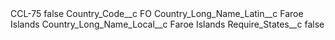 <?xml version="1.0" encoding="UTF-8"?>
<CustomMetadata xmlns="http://soap.sforce.com/2006/04/metadata" xmlns:xsi="http://www.w3.org/2001/XMLSchema-instance" xmlns:xsd="http://www.w3.org/2001/XMLSchema">
    <label>CCL-75</label>
    <protected>false</protected>
    <values>
        <field>Country_Code__c</field>
        <value xsi:type="xsd:string">FO</value>
    </values>
    <values>
        <field>Country_Long_Name_Latin__c</field>
        <value xsi:type="xsd:string">Faroe Islands</value>
    </values>
    <values>
        <field>Country_Long_Name_Local__c</field>
        <value xsi:type="xsd:string">Faroe Islands</value>
    </values>
    <values>
        <field>Require_States__c</field>
        <value xsi:type="xsd:boolean">false</value>
    </values>
</CustomMetadata>
